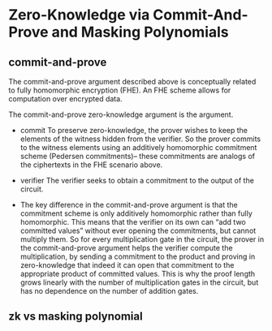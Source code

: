 # Zero-Knowledge via Commit-And-Prove and Masking Polynomials

## commit-and-prove
The commit-and-prove argument described above is conceptually related to fully homomorphic encryption (FHE).
An FHE scheme allows for computation over encrypted data. 


The commit-and-prove zero-knowledge argument is the argument.
* commit
To preserve zero-knowledge, the prover wishes to keep the elements of the witness hidden from the verifier. 
So the prover commits to the witness elements using an additively homomorphic commitment scheme (Pedersen commitments)–
these commitments are analogs of the ciphertexts in the FHE scenario above. 

* verifier
The verifier seeks to obtain a commitment to the output of the circuit. 

* The key difference in the commit-and-prove argument is that the commitment scheme is only additively homomorphic rather than fully homomorphic. 
This means that the verifier on its own can “add two committed values” without ever opening the commitments, but cannot multiply them. 
So for every multiplication gate in the circuit, the prover in the commit-and-prove argument helps the verifier compute the multiplication, 
by sending a commitment to the product and proving in zero-knowledge that indeed it can open that commitment to the appropriate product of committed values. 
This is why the proof length grows linearly with the number of multiplication gates in the circuit, but has no dependence on the number of addition gates.

## zk vs masking polynomial
